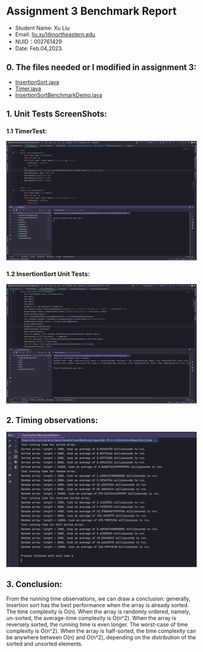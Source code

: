 # Assignment 3 Benchmark Report

- Student Name: Xu Liu
- Email: liu.xu1@northeastern.edu
- NUID：002761429
- Date: Feb.04,2023.

## 0. The files needed or I modified in assignment 3:

- [InsertionSort.java](/src/main/java/edu/neu/coe/info6205/sort/elementary/RandomSort.java)
- [Timer.java](/src/main/java/edu/neu/coe/info6205/util/Timer.java)
- [InsertionSortBenchmarkDemo.java](/src/main/java/edu/neu/coe/info6205/sort/elementary/InsertionSortBenchmarkDemo.java)

## 1. Unit Tests ScreenShots:

### 1.1 TimerTest:

![Timer Unit Tests Passing Screenshot](/src/main/resources/screen_shots/TimerTests.png)

### 1.2 InsertionSort Unit Tests:

![InsertionSort Unit Tests Passing Screenshot](/src/main/resources/screen_shots/InertionSortTests.png)

## 2. Timing observations:

![Timing Observations On 4 Types Arrays](/src/main/resources/screen_shots/runningtime_of_arrays.png)

## 3. Conclusion:

From the running time observations, we can draw a conclusion: generally,
Insertion sort has the best performance when the array is already sorted. The
time complexity is O(n). When the array is randomly ordered, namely, un-sorted,
the average-time complexity is O(n^2). When the array is reversely sorted, the
running time is even longer. The worst-case of time complexity is O(n^2). When
the array is half-sorted, the time complexity can be anywhere between O(n) and
O(n^2), depending on the distribution of the sorted and unsorted elements.